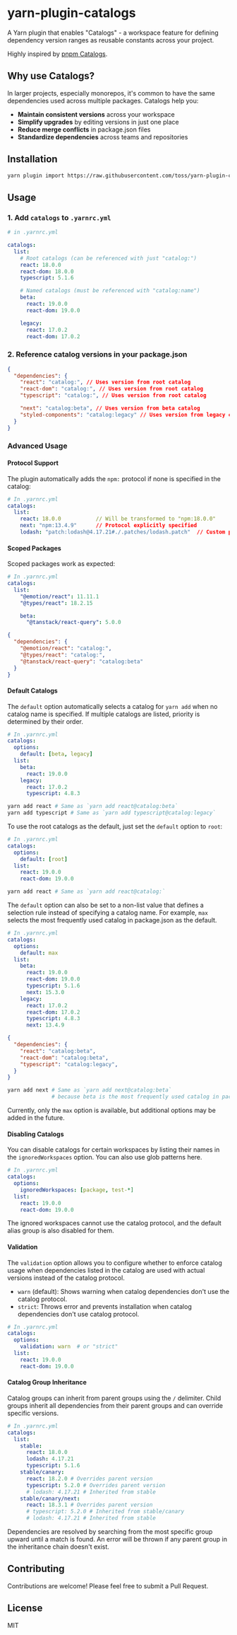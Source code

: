 # yarn-plugin-catalogs

A Yarn plugin that enables "Catalogs" - a workspace feature for defining dependency version ranges as reusable constants across your project.

Highly inspired by [pnpm Catalogs](https://pnpm.io/catalogs).

## Why use Catalogs?

In larger projects, especially monorepos, it's common to have the same dependencies used across multiple packages. Catalogs help you:

- **Maintain consistent versions** across your workspace
- **Simplify upgrades** by editing versions in just one place
- **Reduce merge conflicts** in package.json files
- **Standardize dependencies** across teams and repositories

## Installation

```bash
yarn plugin import https://raw.githubusercontent.com/toss/yarn-plugin-catalogs/main/bundles/%40yarnpkg/plugin-catalogs.js
```

## Usage

### 1. Add `catalogs` to `.yarnrc.yml`

```yaml
# in .yarnrc.yml

catalogs:
  list:
    # Root catalogs (can be referenced with just "catalog:")
    react: 18.0.0
    react-dom: 18.0.0
    typescript: 5.1.6

    # Named catalogs (must be referenced with "catalog:name")
    beta:
      react: 19.0.0
      react-dom: 19.0.0

    legacy:
      react: 17.0.2
      react-dom: 17.0.2
```

### 2. Reference catalog versions in your package.json

```json
{
  "dependencies": {
    "react": "catalog:", // Uses version from root catalog
    "react-dom": "catalog:", // Uses version from root catalog
    "typescript": "catalog:", // Uses version from root catalog

    "next": "catalog:beta", // Uses version from beta catalog
    "styled-components": "catalog:legacy" // Uses version from legacy catalog
  }
}
```

### Advanced Usage

#### Protocol Support

The plugin automatically adds the `npm:` protocol if none is specified in the catalog:

```yaml
# In .yarnrc.yml
catalogs:
  list:
    react: 18.0.0           // Will be transformed to "npm:18.0.0"
    next: "npm:13.4.9"      // Protocol explicitly specified
    lodash: "patch:lodash@4.17.21#./.patches/lodash.patch"  // Custom protocol
```

#### Scoped Packages

Scoped packages work as expected:

```yaml
# In .yarnrc.yml
catalogs:
  list:
    "@emotion/react": 11.11.1
    "@types/react": 18.2.15

    beta:
      "@tanstack/react-query": 5.0.0
```

```json
{
  "dependencies": {
    "@emotion/react": "catalog:",
    "@types/react": "catalog:",
    "@tanstack/react-query": "catalog:beta"
  }
}
```

#### Default Catalogs

The `default` option automatically selects a catalog for `yarn add` when no catalog name is specified. If multiple catalogs are listed, priority is determined by their order.

```yaml
# In .yarnrc.yml
catalogs:
  options:
    default: [beta, legacy]
  list:
    beta:
      react: 19.0.0
    legacy:
      react: 17.0.2
      typescript: 4.8.3
```

```sh
yarn add react # Same as `yarn add react@catalog:beta`
yarn add typescript # Same as `yarn add typescript@catalog:legacy`
```

To use the root catalogs as the default, just set the `default` option to `root`:

```yaml
# In .yarnrc.yml
catalogs:
  options:
    default: [root]
  list:
    react: 19.0.0
    react-dom: 19.0.0
```

```sh
yarn add react # Same as `yarn add react@catalog:`
```

The `default` option can also be set to a non-list value that defines a selection rule instead of specifying a catalog name. For example, `max` selects the most frequently used catalog in package.json as the default.

```yaml
# In .yarnrc.yml
catalogs:
  options:
    default: max
  list:
    beta:
      react: 19.0.0
      react-dom: 19.0.0
      typescript: 5.1.6
      next: 15.3.0
    legacy:
      react: 17.0.2
      react-dom: 17.0.2
      typescript: 4.8.3
      next: 13.4.9
```

```json
{
  "dependencies": {
    "react": "catalog:beta",
    "react-dom": "catalog:beta",
    "typescript": "catalog:legacy",
  }
}
```

```sh
yarn add next # Same as `yarn add next@catalog:beta`
              # because beta is the most frequently used catalog in package.json
```

Currently, only the `max` option is available, but additional options may be added in the future.

#### Disabling Catalogs

You can disable catalogs for certain workspaces by listing their names in the `ignoredWorkspaces` option. You can also use glob patterns here.

```yaml
# In .yarnrc.yml
catalogs:
  options:
    ignoredWorkspaces: [package, test-*]
  list:
    react: 19.0.0
    react-dom: 19.0.0
```

The ignored workspaces cannot use the catalog protocol, and the default alias group is also disabled for them.

#### Validation

The `validation` option allows you to configure whether to enforce catalog usage when dependencies listed in the catalog are used with actual versions instead of the catalog protocol.

- `warn` (default): Shows warning when catalog dependencies don't use the catalog protocol.
- `strict`: Throws error and prevents installation when catalog dependencies don't use catalog protocol.

```yaml
# In .yarnrc.yml
catalogs:
  options:
    validation: warn  # or "strict"
  list:
    react: 19.0.0
    react-dom: 19.0.0
```

#### Catalog Group Inheritance

Catalog groups can inherit from parent groups using the `/` delimiter. Child groups inherit all dependencies from their parent groups and can override specific versions.

```yaml
# In .yarnrc.yml
catalogs:
  list:
    stable:
      react: 18.0.0
      lodash: 4.17.21
      typescript: 5.1.6
    stable/canary:
      react: 18.2.0 # Overrides parent version
      typescript: 5.2.0 # Overrides parent version
      # lodash: 4.17.21 # Inherited from stable
    stable/canary/next:
      react: 18.3.1 # Overrides parent version
      # typescript: 5.2.0 # Inherited from stable/canary
      # lodash: 4.17.21 # Inherited from stable
```

Dependencies are resolved by searching from the most specific group upward until a match is found. An error will be thrown if any parent group in the inheritance chain doesn't exist.

## Contributing

Contributions are welcome! Please feel free to submit a Pull Request.

## License

MIT
